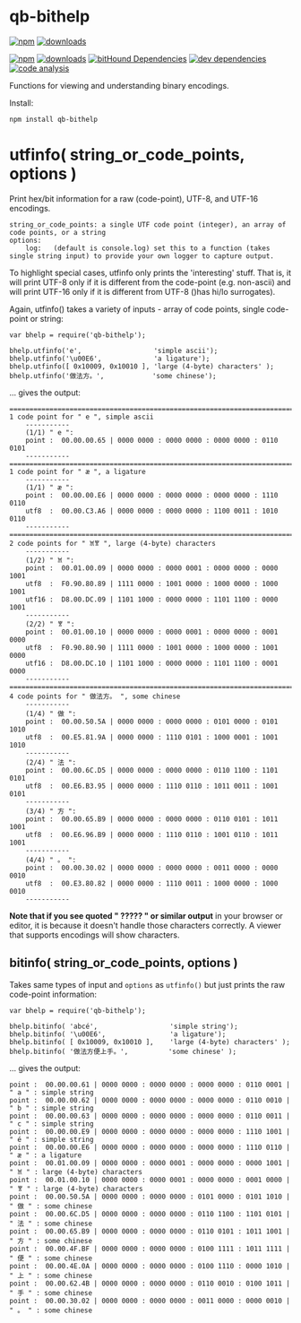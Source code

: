 # qb-bithelp

[![npm][npm-image]][npm-url]
[![downloads][downloads-image]][npm-url]

[npm-image]:       https://img.shields.io/npm/v/qb-bithelp.svg
[downloads-image]: https://img.shields.io/npm/dm/qb-bithelp.svg
[npm-url]:         https://npmjs.org/package/qb-bithelp

[![npm][npm-image]][npm-url]
[![downloads][downloads-image]][npm-url]
[![bitHound Dependencies][proddep-image]][proddep-link]
[![dev dependencies][devdep-image]][devdep-link]
[![code analysis][code-image]][code-link]


[npm-image]:       https://img.shields.io/npm/v/test-kit.svg
[downloads-image]: https://img.shields.io/npm/dm/test-kit.svg
[npm-url]:         https://npmjs.org/package/test-kit

[proddep-image]:   https://www.bithound.io/github/quicbit-js/test-kit/badges/dependencies.svg
[proddep-link]:    https://www.bithound.io/github/quicbit-js/test-kit/master/dependencies/npm
[devdep-image]:    https://www.bithound.io/github/quicbit-js/test-kit/badges/devDependencies.svg
[devdep-link]:     https://www.bithound.io/github/quicbit-js/test-kit/master/dependencies/npm
[code-image]:      https://www.bithound.io/github/quicbit-js/test-kit/badges/code.svg
[code-link]:       https://www.bithound.io/github/quicbit-js/test-kit


Functions for viewing and understanding binary encodings.

Install:

    npm install qb-bithelp
    

# utfinfo( string_or_code_points, options )

Print hex/bit information for a raw (code-point), UTF-8, and UTF-16 encodings.  

    string_or_code_points: a single UTF code point (integer), an array of code points, or a string
    options:
        log:   (default is console.log) set this to a function (takes single string input) to provide your own logger to capture output.
             

To highlight special cases, utfinfo only prints the 'interesting' stuff.  That is, 
it will print UTF-8 only if it is different from the code-point (e.g. non-ascii) and will 
print UTF-16 only if it is different from UTF-8 ()has hi/lo surrogates).

Again, utfinfo() takes a variety of inputs - array of code points, single code-point
or string:

    var bhelp = require('qb-bithelp');
    
    bhelp.utfinfo('e',                  'simple ascii');
    bhelp.utfinfo('\u00E6',             'a ligature');
    bhelp.utfinfo([ 0x10009, 0x10010 ], 'large (4-byte) characters' );
    bhelp.utfinfo('做法方。',            'some chinese');
    
... gives the output:

    ==============================================================================
    1 code point for " e ", simple ascii
        -----------
        (1/1) " e ":
        point :  00.00.00.65 | 0000 0000 : 0000 0000 : 0000 0000 : 0110 0101
        -----------
    ==============================================================================
    1 code point for " æ ", a ligature
        -----------
        (1/1) " æ ":
        point :  00.00.00.E6 | 0000 0000 : 0000 0000 : 0000 0000 : 1110 0110
        utf8  :  00.00.C3.A6 | 0000 0000 : 0000 0000 : 1100 0011 : 1010 0110
        -----------
    ==============================================================================
    2 code points for " 𐀉𐀐 ", large (4-byte) characters
        -----------
        (1/2) " 𐀉 ":
        point :  00.01.00.09 | 0000 0000 : 0000 0001 : 0000 0000 : 0000 1001
        utf8  :  F0.90.80.89 | 1111 0000 : 1001 0000 : 1000 0000 : 1000 1001
        utf16 :  D8.00.DC.09 | 1101 1000 : 0000 0000 : 1101 1100 : 0000 1001
        -----------
        (2/2) " 𐀐 ":
        point :  00.01.00.10 | 0000 0000 : 0000 0001 : 0000 0000 : 0001 0000
        utf8  :  F0.90.80.90 | 1111 0000 : 1001 0000 : 1000 0000 : 1001 0000
        utf16 :  D8.00.DC.10 | 1101 1000 : 0000 0000 : 1101 1100 : 0001 0000
        -----------
    ==============================================================================
    4 code points for " 做法方。 ", some chinese
        -----------
        (1/4) " 做 ":
        point :  00.00.50.5A | 0000 0000 : 0000 0000 : 0101 0000 : 0101 1010
        utf8  :  00.E5.81.9A | 0000 0000 : 1110 0101 : 1000 0001 : 1001 1010
        -----------
        (2/4) " 法 ":
        point :  00.00.6C.D5 | 0000 0000 : 0000 0000 : 0110 1100 : 1101 0101
        utf8  :  00.E6.B3.95 | 0000 0000 : 1110 0110 : 1011 0011 : 1001 0101
        -----------
        (3/4) " 方 ":
        point :  00.00.65.B9 | 0000 0000 : 0000 0000 : 0110 0101 : 1011 1001
        utf8  :  00.E6.96.B9 | 0000 0000 : 1110 0110 : 1001 0110 : 1011 1001
        -----------
        (4/4) " 。 ":
        point :  00.00.30.02 | 0000 0000 : 0000 0000 : 0011 0000 : 0000 0010
        utf8  :  00.E3.80.82 | 0000 0000 : 1110 0011 : 1000 0000 : 1000 0010
        -----------


**Note that if you see quoted " ????? " or similar output** in your browser or editor, it is because it
doesn't handle those characters correctly.  A viewer that supports encodings will show
characters.
        
## bitinfo( string_or_code_points, options )

Takes same types of input and <code>options</code> as <code>utfinfo()</code> but just prints the raw code-point 
information:

    var bhelp = require('qb-bithelp');

    bhelp.bitinfo( 'abcé',                  'simple string');
    bhelp.bitinfo( '\u00E6',                'a ligature');
    bhelp.bitinfo( [ 0x10009, 0x10010 ],    'large (4-byte) characters' );
    bhelp.bitinfo( '做法方便上手。',          'some chinese' );
    
... gives the output:

    point :  00.00.00.61 | 0000 0000 : 0000 0000 : 0000 0000 : 0110 0001 | " a " : simple string
    point :  00.00.00.62 | 0000 0000 : 0000 0000 : 0000 0000 : 0110 0010 | " b " : simple string
    point :  00.00.00.63 | 0000 0000 : 0000 0000 : 0000 0000 : 0110 0011 | " c " : simple string
    point :  00.00.00.E9 | 0000 0000 : 0000 0000 : 0000 0000 : 1110 1001 | " é " : simple string
    point :  00.00.00.E6 | 0000 0000 : 0000 0000 : 0000 0000 : 1110 0110 | " æ " : a ligature
    point :  00.01.00.09 | 0000 0000 : 0000 0001 : 0000 0000 : 0000 1001 | " 𐀉 " : large (4-byte) characters
    point :  00.01.00.10 | 0000 0000 : 0000 0001 : 0000 0000 : 0001 0000 | " 𐀐 " : large (4-byte) characters
    point :  00.00.50.5A | 0000 0000 : 0000 0000 : 0101 0000 : 0101 1010 | " 做 " : some chinese
    point :  00.00.6C.D5 | 0000 0000 : 0000 0000 : 0110 1100 : 1101 0101 | " 法 " : some chinese
    point :  00.00.65.B9 | 0000 0000 : 0000 0000 : 0110 0101 : 1011 1001 | " 方 " : some chinese
    point :  00.00.4F.BF | 0000 0000 : 0000 0000 : 0100 1111 : 1011 1111 | " 便 " : some chinese
    point :  00.00.4E.0A | 0000 0000 : 0000 0000 : 0100 1110 : 0000 1010 | " 上 " : some chinese
    point :  00.00.62.4B | 0000 0000 : 0000 0000 : 0110 0010 : 0100 1011 | " 手 " : some chinese
    point :  00.00.30.02 | 0000 0000 : 0000 0000 : 0011 0000 : 0000 0010 | " 。 " : some chinese
